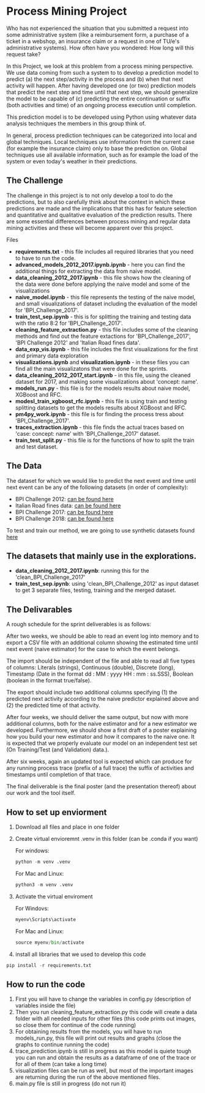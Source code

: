 # Process Mining Project

Who has not experienced the situation that you submitted a request into some administrative system (like a reimbursement form, a purchase of a ticket in a webshop, an insurance claim or a request in one of TU/e's administrative systems). How often have you wondered: How long will this request take? 

In this Project, we look at this problem from a process mining perspective. We use data coming from such a system to to develop a prediction model to predict (a) the next step/activity in the process and (b) when that next activity will happen. After having developed one (or two) prediction models that predict the next step and time until that next step, we should generalize the model to be capable of (c) predicting the entire continuation or suffix (both activities and time) of an ongoing process execution until completion.

This prediction model is to be developed using Python using whatever data analysis techniques the members in this group think of.

In general, process prediction techniques can be categorized into local and global techniques. Local techniques use information from the current case (for example the insurance claim) only to base the prediction on. Global techniques use all available information, such as for example the load of the system or even today's weather in their predictions. 

## The Challenge

The challenge in this project is to not only develop a tool to do the predictions, but to also carefully think about the context in which these predictions are made and the implications that this has for feature selection and quantitative and qualitative evaluation of the prediction results. There are some essential differences between process mining and regular data mining activities and these will become apparent over this project.

 Files

- **requirements.txt** - this file includes all required libraries that you need to have to run the code.
- **advanced_models_2012_2017.ipynb.ipynb** - here you can find the additional things for extracting the data from naive model.
- **data_cleaning_2012_2017.ipynb** - this file shows how the cleaning of the data were done before applying the naive model and some of the visualizations
- **naive_model.ipynb** - this file represents the testing of the naive model, and small visualizations of dataset including the evaluation of the model for 'BPI_Challenge_2017'.
- **train_test_sep.ipynb** - this is for splitting the training and testing data with the ratio 8:2 for 'BPI_Challenge_2017'.
- **cleaning_feature_extraction.py** - this file includes some of the cleaning methods and find out the feature extactions for 'BPI_Challenge_2017', 'BPI Challenge 2012' and 'Italian Road fines data'.
- **data_exp_vis.ipynb** - this file includes the first visualizations for the first and primary data exploration
- **visualizations.ipynb** and **visualization.ipynb** - in these files you can find all the main visualizatons that were done for the sprints.
- **data_cleaning_2012_2017_start.ipynb** - in this file, using the cleaned dataset for 2017, and making some visualizations about 'concept: name'.
- **models_run.py** - this file is for the models results about naive model, XGBoost and RFC.
- **modesl_train_xgboost_rfc.ipynb** - this file is using train and testing splitting datasets to get the models results about XGBoost and RFC.
- **pm4py_work.ipynb** - this file is for finding the process tress about 'BPI_Challenge_2017'.
- **traces_extraction.ipynb** - this file finds the actual traces based on 'case: concept: name' with 'BPI_Challenge_2017' dataset.
- **train_test_split.py** - this file is for the functions of how to split the train and test dataset.


## The Data

The dataset for which we would like to predict the next event and time until next event can be any of the following datasets (in order of complexity):

- BPI Challenge 2012: [can be found here](https://doi.org/10.4121/uuid:3926db30-f712-4394-aebc-75976070e91f)
- Italian Road fines data: [can be found here](https://doi.org/10.4121/uuid:270fd440-1057-4fb9-89a9-b699b47990f5)
- BPI Challenge 2017: [can be found here](https://doi.org/10.4121/uuid:5f3067df-f10b-45da-b98b-86ae4c7a310b)
- BPI Challenge 2018: [can be found here](https://doi.org/10.4121/uuid:3301445f-95e8-4ff0-98a4-901f1f204972)

To test and train our method, we are going to use synthetic datasets found [here](https://data.4tu.nl/search?q=:keyword:%20%22real%20life%20event%20logs%22)

## The datasets that mainly use in the explorations.
- **data_cleaning_2012_2017.ipynb**: running this for the 'clean_BPI_Challenge_2017'
- **train_test_sep.ipynb**: using 'clean_BPI_Challenge_2012' as input dataset to get 3 separate files, testing, training and the merged dataset.


## The Delivarables 

A rough schedule for the sprint deliverables is as follows:

After two weeks, we should be able to read an event log into memory and to export a CSV file with an additional column showing the estimated time until next event (naive estimator) for the case to which the event belongs.

The import should be independent of the file and able to read all five types of columns: Literals (strings), Continuous (double), Discrete (long), Timestamp (Date in the format dd : MM : yyyy HH : mm : ss.SSS), Boolean (boolean in the format true/false). 

The export should include two additional columns specifying (1) the predicted next activity according to the naive predictor explained above and (2) the predicted time of that activity.

After four weeks, we should deliver the same output, but now with more additional columns, both for the naive estimator and for a new estimator we developed. Furthermore, we should show a first draft of a poster explaining how you build your new estimator and how it compares to the naive one. It is expected that we properly evaluate our model on an independent test set (On Training/Test (and Validation) data.).

After six weeks, again an updated tool is expected which can produce for any running process trace (prefix of a full trace) the suffix of activities and timestamps until completion of that trace. 

The final deliverable is the final poster (and the presentation thereof) about our work and the tool itself.

## How to set up enviorment

1. Download all files and place in one folder
2. Create virtual envioremnt .venv in this folder (can be .conda if you want)
   
   For windows:
   ```python
   python -m venv .venv
   ```
   For Mac and Linux:
   ```python
   python3 -m venv .venv
   ```
3. Activate the virtual enviroment
   
   For Windovs:
   ```python
   myenv\Scripts\activate
   ```
   For Mac and Linux:
   ```python
   source myenv/bin/activate
   ```
4. install all libraries that we used to develop this code
  ```python
  pip install -r requirements.txt
  ```

## How to run the code

1. First you will have to change the variables in config.py (description of variables inside the file)
2. Then you run cleaning_feature_extraction.py this code will create a data folder with all needed inputs for other files (this code prints out images, so close them for continue of the code running)
3. For obtaining results from the models, you will have to run models_run.py, this file will print out results and graphs (close the graphs to continue running the code)
4. trace_prediction.ipynb is still in progress as this model is quiete tough you can run and obtain the results as a dataframe of one of the trace or for all of them (can take a long time)
5. visualization files can be run as well, but most of the important images are returning during the run of the above mentioned files.
6. main.py file is still in progress (do not run it)
